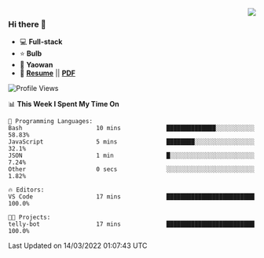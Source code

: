 <img align="right" src="https://github-readme-stats.vercel.app/api?username=LolipopJ&show_icons=true&count_private=true&hide_title=true&include_all_commits=true&theme=vue">

### Hi there 👋

- :computer: **Full-stack**
- :star: **Bulb**
- :pill: **Yaowan**
- :milky_way: [**Resume**](https://lolipopj.github.io/resume/) || [**PDF**](https://cdn.jsdelivr.net/gh/lolipopj/resume/export/resume-en.pdf)

<!--START_SECTION:waka-->
![Profile Views](http://img.shields.io/badge/Profile%20Views-22-blue)

📊 **This Week I Spent My Time On** 

```text
💬 Programming Languages: 
Bash                     10 mins             ██████████████░░░░░░░░░░░   58.83% 
JavaScript               5 mins              ████████░░░░░░░░░░░░░░░░░   32.1% 
JSON                     1 min               █░░░░░░░░░░░░░░░░░░░░░░░░   7.24% 
Other                    0 secs              ░░░░░░░░░░░░░░░░░░░░░░░░░   1.82%

🔥 Editors: 
VS Code                  17 mins             █████████████████████████   100.0%

🐱‍💻 Projects: 
telly-bot                17 mins             █████████████████████████   100.0%

```


 Last Updated on 14/03/2022 01:07:43 UTC
<!--END_SECTION:waka-->
